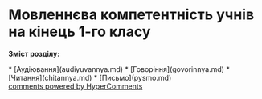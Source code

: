 <div id="hypercomments_widget" class="js-hypercomments-widget invisible"></div>

# Мовленнєва компетентність учнів на кінець 1-го класу

<p><b>Зміст розділу:</b></p>
   * [Аудіювання](audiyuvannya.md)
   * [Говоріння](govorinnya.md)
   * [Читання](chitannya.md)
   * [Письмо](pysmo.md)


<div class="js-hypercomments-container">
    <a href="http://hypercomments.com" class="hc-link" title="comments widget">comments powered by HyperComments</a>
</div>